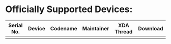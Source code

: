 Officially Supported Devices:
=============================

|Serial No. | Device                           | Codename                                                                     			 | Maintainer                                                 | XDA Thread                                                       | Download                                                                                                                                                                      |
|:---------:| :------------------------------: | :-------------------------------------------------------------------------------------: | :--------------------------------------------------------: | :--------------------------------------------------------------: | :----------------------------------------------------------------------: |
|           |                                  |                                                                                         |                                                            |                                                                  |                                                                          |

<!-- Note for maintainers: add your devices in alphabetical order by the "Device" column, not "Codename" -->